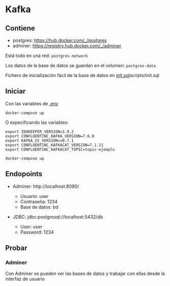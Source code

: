 # Kafka


## Contiene

 * postgres: https://hub.docker.com/_/postgres
 * adminer: https://registry.hub.docker.com/_/adminer


Está todo en una red: `postgres-network`

Los datos de la base de datos se guardan en el volumen: `postgres-data`

Fichero de inicialización fácil de la base de datos en [init.sql](scripts%2Finit.sql)scripts/init.sql


## Iniciar
Con las variables de [.env](.env)
````shell
docker-compose up
````

O especificando las variables:
````shell
export ZOOKEEPER_VERSION=3.9.2
export CONFLUENTINC_KAFKA_VERSION=7.6.0
export KAFKA_UI_VERSION=v0.7.1
export CONFLUENTINC_KAFKACAT_VERSION=7.1.11
export CONFLUENTINC_KAFKACAT_TOPIC=topic-ejemplo

docker-compose up
````

## Endopoints

 * Adminer: http://localhost:8090/
   * Usuario: user
   * Contraseña: 1234
   * Base de datos: bd

 * JDBC: jdbc:postgresql://localhost:5432/db
   * User: user
   * Password: 1234



## Probar

### Adminer
Con Adminer se pueden ver las bases de datos y trabajar con ellas desde la interfaz de usuario